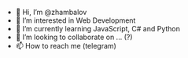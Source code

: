 - 👋 Hi, I’m @zhambalov
- 👀 I’m interested in Web Development
- 🌱 I’m currently learning JavaScript, C# and Python
- 💞️ I’m looking to collaborate on ... (?)
- 📫 How to reach me (telegram)

<!---
zhambalov/zhambalov is a ✨ special ✨ repository because its `README.md` (this file) appears on your GitHub profile.
You can click the Preview link to take a look at your changes.
--->
